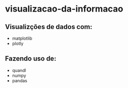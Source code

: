 # visualizacao-da-informacao

## Visualizções de dados com:
- matplotlib
- plotly

## Fazendo uso de:
- quandl
- numpy
- pandas
